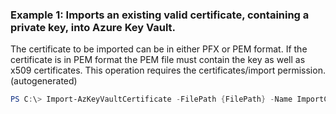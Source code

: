 ### Example 1: Imports an existing valid certificate, containing a private key, into Azure Key Vault.
The certificate to be imported can be in either PFX or PEM format.
If the certificate is in PEM format the PEM file must contain the key as well as x509 certificates.
This operation requires the certificates/import permission. (autogenerated)
```powershell
PS C:\> Import-AzKeyVaultCertificate -FilePath {FilePath} -Name ImportCert01 -Password {Password} -VaultName ContosoKV01
```

